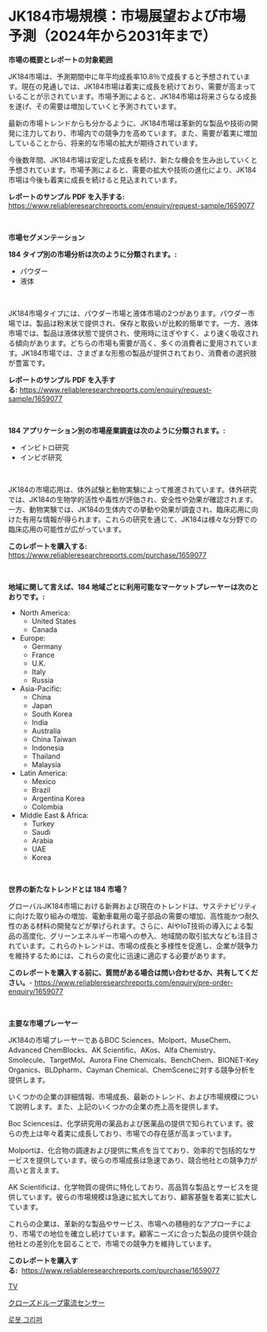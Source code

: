 <p><h1>JK184市場規模：市場展望および市場予測（2024年から2031年まで）</h1></p><p><strong>市場の概要とレポートの対象範囲</strong></p>
<p><p>JK184市場は、予測期間中に年平均成長率10.8％で成長すると予想されています。現在の見通しでは、JK184市場は着実に成長を続けており、需要が高まっていることが示されています。市場予測によると、JK184市場は将来さらなる成長を遂げ、その需要は増加していくと予測されています。</p><p>最新の市場トレンドからも分かるように、JK184市場は革新的な製品や技術の開発に注力しており、市場内での競争力を高めています。また、需要が着実に増加していることから、将来的な市場の拡大が期待されています。</p><p>今後数年間、JK184市場は安定した成長を続け、新たな機会を生み出していくと予想されています。市場予測によると、需要の拡大や技術の進化により、JK184市場は今後も着実に成長を続けると見込まれています。</p></p>
<p><strong>レポートのサンプル PDF を入手する:</strong> <a href="https://www.reliableresearchreports.com/enquiry/request-sample/1659077">https://www.reliableresearchreports.com/enquiry/request-sample/1659077</a></p>
<p>&nbsp;</p>
<p><strong>市場セグメンテーション</strong></p>
<p><strong>184 タイプ別の市場分析は次のように分類されます。:</strong></p>
<p><ul><li>パウダー</li><li>液体</li></ul></p>
<p>&nbsp;</p>
<p><p>JK184市場タイプには、パウダー市場と液体市場の2つがあります。パウダー市場では、製品は粉末状で提供され、保存と取扱いが比較的簡単です。一方、液体市場では、製品は液体状態で提供され、使用時に注ぎやすく、より速く吸収される傾向があります。どちらの市場も需要が高く、多くの消費者に愛用されています。JK184市場では、さまざまな形態の製品が提供されており、消費者の選択肢が豊富です。</p></p>
<p><strong>レポートのサンプル PDF を入手する:</strong>&nbsp;<a href="https://www.reliableresearchreports.com/enquiry/request-sample/1659077">https://www.reliableresearchreports.com/enquiry/request-sample/1659077</a></p>
<p>&nbsp;</p>
<p><strong> 184 アプリケーション別の市場産業調査は次のように分類されます。:</strong></p>
<p><ul><li>インビトロ研究</li><li>インビボ研究</li></ul></p>
<p>&nbsp;</p>
<p><p>JK184の市場応用は、体外試験と動物実験によって推進されています。体外研究では、JK184の生物学的活性や毒性が評価され、安全性や効果が確認されます。一方、動物実験では、JK184の生体内での挙動や効果が調査され、臨床応用に向けた有用な情報が得られます。これらの研究を通じて、JK184は様々な分野での臨床応用の可能性が広がっています。</p></p>
<p><strong>このレポートを購入する:</strong>&nbsp; <a href="https://www.reliableresearchreports.com/purchase/1659077">https://www.reliableresearchreports.com/purchase/1659077</a></p>
<p>&nbsp;</p>
<p><strong>地域に関して言えば、184 地域ごとに利用可能なマーケットプレーヤーは次のとおりです。:</strong></p>
<p><ul>
    <li>
        North America:
        <ul>
            <li>United States</li>
            <li>Canada</li>
        </ul>
    </li>
    <li>
        Europe:
        <ul>
            <li>Germany</li>
            <li>France</li>
            <li>U.K.</li>
            <li>Italy</li>
            <li>Russia</li>
        </ul>
    </li>
    <li>
        Asia-Pacific:
        <ul>
            <li>China</li>
            <li>Japan</li>
            <li>South Korea</li>
            <li>India</li>
            <li>Australia</li>
            <li>China Taiwan</li>
            <li>Indonesia</li>
            <li>Thailand</li>
            <li>Malaysia</li>
        </ul>
    </li>
    <li>
        Latin America:
        <ul>
            <li>Mexico</li>
            <li>Brazil</li>
            <li>Argentina Korea</li>
            <li>Colombia</li>
        </ul>
    </li>
    <li>
        Middle East & Africa:
        <ul>
            <li>Turkey</li>
            <li>Saudi</li>
            <li>Arabia</li>
            <li>UAE</li>
            <li>Korea</li>
        </ul>
    </li>
    </ul></p>
<p>&nbsp;</p>
<p><strong>世界の新たなトレンドとは 184 市場？</strong></p>
<p><p>グローバルJK184市場における新興および現在のトレンドは、サステナビリティに向けた取り組みの増加、電動車載用の電子部品の需要の増加、高性能かつ耐久性のある材料の開発などが挙げられます。さらに、AIやIoT技術の導入による製品の高度化、グリーンエネルギー市場への参入、地域間の取引拡大なども注目されています。これらのトレンドは、市場の成長と多様性を促進し、企業が競争力を維持するためには、これらの変化に迅速に適応する必要があります。</p></p>
<p><strong>このレポートを購入する前に、質問がある場合は問い合わせるか、共有してください。</strong>- <a href="https://www.reliableresearchreports.com/enquiry/pre-order-enquiry/1659077">https://www.reliableresearchreports.com/enquiry/pre-order-enquiry/1659077</a></p>
<p>&nbsp;</p>
<p><strong>主要な市場プレーヤー</strong></p>
<p><p>JK184の市場プレーヤーであるBOC Sciences、Molport、MuseChem、Advanced ChemBlocks、AK Scientific、AKos、Alfa Chemistry、Smolecule、TargetMol、Aurora Fine Chemicals、BenchChem、BIONET-Key Organics、BLDpharm、Cayman Chemical、ChemSceneに対する競争分析を提供します。</p><p>いくつかの企業の詳細情報、市場成長、最新のトレンド、および市場規模について説明します。また、上記のいくつかの企業の売上高を提供します。</p><p>Boc Sciencesは、化学研究用の薬品および医薬品の提供で知られています。彼らの売上は年々着実に成長しており、市場での存在感が高まっています。</p><p>Molportは、化合物の調達および提供に焦点を当てており、効率的で包括的なサービスを提供しています。彼らの市場成長は急速であり、競合他社との競争力が高いと言えます。</p><p>AK Scientificは、化学物質の提供に特化しており、高品質な製品とサービスを提供しています。彼らの市場規模は急速に拡大しており、顧客基盤を着実に拡大しています。</p><p>これらの企業は、革新的な製品やサービス、市場への積極的なアプローチにより、市場での地位を確立し続けています。顧客ニーズに合った製品の提供や競合他社との差別化を図ることで、市場での競争力を維持しています。</p></p>
<p><strong>このレポートを購入する:</strong>&nbsp;&nbsp;<a href="https://www.reliableresearchreports.com/purchase/1659077">https://www.reliableresearchreports.com/purchase/1659077</a></p>
<p><p><a href="https://medium.com/@antosuigrtley99783676/tvs-%EC%8B%9C%EC%9E%A5-%EC%8B%9C%EC%9E%A5-cagr-%EC%8B%9C%EC%9E%A5-%EB%8F%99%ED%96%A5-%EB%B0%8F-%EC%84%B1%EC%9E%A5-%EC%A0%84%EB%9E%B5%EC%97%90-%EB%8C%80%ED%95%9C-%ED%86%B5%EC%B0%B0%EB%A0%A5-018fac0aa91e">TV</a></p><p><a href="https://medium.com/@amarart56456/%E9%96%89%E3%83%AB%E3%83%BC%E3%83%97%E9%9B%BB%E6%B5%81%E3%82%BB%E3%83%B3%E3%82%B5%E5%B8%82%E5%A0%B4%E3%81%AE%E8%A6%8F%E6%A8%A1%E3%81%A8%E5%B8%82%E5%A0%B4%E5%8B%95%E5%90%91-%E5%AE%8C%E5%85%A8%E3%81%AA%E7%94%A3%E6%A5%AD%E6%A6%82%E8%A6%81-2024%E5%B9%B4%E3%81%8B%E3%82%892031%E5%B9%B4-b27b6adc8884">クローズドループ電流センサー</a></p><p><a href="https://medium.com/@ukaszduda1/%EB%A1%9C%EB%B4%87-%EA%B7%B8%EB%A6%AC%ED%8D%BC-%EC%8B%9C%EC%9E%A5-%EA%B7%9C%EB%AA%A8-%EC%8B%9C%EC%9E%A5-%EC%A0%84%EB%A7%9D-%EB%B0%8F-%EC%8B%9C%EC%9E%A5-%EC%98%88%EC%B8%A1-2024-2031-f0fffcf63a6d">로봇 그리퍼</a></p></p>